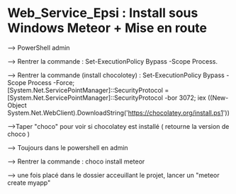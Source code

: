 # Web_Service_Epsi : Install sous Windows Meteor + Mise en route

--> PowerShell admin 

--> Rentrer la commande : Set-ExecutionPolicy Bypass -Scope Process.

--> Rentrer la commande (install chocolotey)  : Set-ExecutionPolicy Bypass -Scope Process -Force; [System.Net.ServicePointManager]::SecurityProtocol = [System.Net.ServicePointManager]::SecurityProtocol -bor 3072; iex ((New-Object System.Net.WebClient).DownloadString('https://chocolatey.org/install.ps1'))

-->Taper "choco" pour voir si chocolatey est installé 
( retourne la version de choco ) 


--> Toujours dans le powershell en admin 

--> Rentrer la commande : choco install meteor

--> une fois placé dans le dossier acceuillant le projet, lancer un "meteor create myapp"
